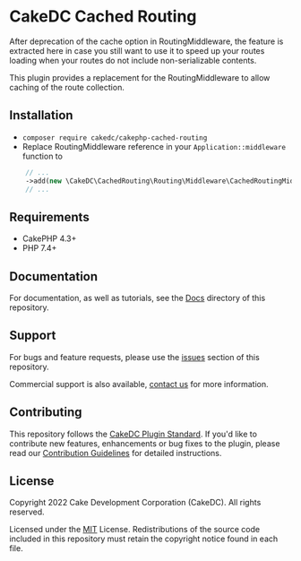 CakeDC Cached Routing
=====================

After deprecation of the cache option in RoutingMiddleware, the feature is extracted here in case
you still want to use it to speed up your routes loading when your routes do not include 
non-serializable contents.

This plugin provides a replacement for the RoutingMiddleware to allow caching of the route collection.

Installation
------------

* `composer require cakedc/cakephp-cached-routing`
* Replace RoutingMiddleware reference in your `Application::middleware` function to

```php
    // ...
    ->add(new \CakeDC\CachedRouting\Routing\Middleware\CachedRoutingMiddleware($this, '_cake_routes_'))
    // ...
```

Requirements
------------

* CakePHP 4.3+
* PHP 7.4+

Documentation
-------------

For documentation, as well as tutorials, see the [Docs](Docs/Home.md) directory of this repository.

Support
-------

For bugs and feature requests, please use the [issues](https://github.com/CakeDC/cakephp-cached-routing/issues) section of this repository.

Commercial support is also available, [contact us](https://www.cakedc.com/contact) for more information.

Contributing
------------

This repository follows the [CakeDC Plugin Standard](https://www.cakedc.com/plugin-standard). If you'd like to contribute new features, enhancements or bug fixes to the plugin, please read our [Contribution Guidelines](https://www.cakedc.com/contribution-guidelines) for detailed instructions.

License
-------

Copyright 2022 Cake Development Corporation (CakeDC). All rights reserved.

Licensed under the [MIT](http://www.opensource.org/licenses/mit-license.php) License. Redistributions of the source code included in this repository must retain the copyright notice found in each file.
